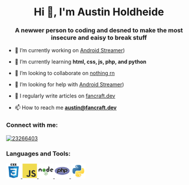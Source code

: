 <h1 align="center">Hi 👋, I'm Austin Holdheide</h1>
<h3 align="center">A newwer person to coding and desned to make the most insecure and eaisy to break stuff</h3>

- 🔭 I’m currently working on [Android Streamer](https://github.com/Austin-Holdheide/android-streamer))

- 🌱 I’m currently learning **html, css, js, php, and python**

- 👯 I’m looking to collaborate on [nothing rn](https://github.com/Austin-Holdheide/)

- 🤝 I’m looking for help with [Android Streamer](https://github.com/Austin-Holdheide/android-streamer))

- 📝 I regularly write articles on [fancraft.dev](https://fancraft.dev)

- 📫 How to reach me **austin@fancraft.dev**

<h3 align="left">Connect with me:</h3>
<p align="left">
<a href="https://stackoverflow.com/users/23266403" target="blank"><img align="center" src="https://raw.githubusercontent.com/rahuldkjain/github-profile-readme-generator/master/src/images/icons/Social/stack-overflow.svg" alt="23266403" height="30" width="40" /></a>
</p>

<h3 align="left">Languages and Tools:</h3>
<p align="left"> <a href="https://www.w3schools.com/css/" target="_blank" rel="noreferrer"> <img src="https://raw.githubusercontent.com/devicons/devicon/master/icons/css3/css3-original-wordmark.svg" alt="css3" width="40" height="40"/> </a> <a href="https://developer.mozilla.org/en-US/docs/Web/JavaScript" target="_blank" rel="noreferrer"> <img src="https://raw.githubusercontent.com/devicons/devicon/master/icons/javascript/javascript-original.svg" alt="javascript" width="40" height="40"/> </a> <a href="https://nodejs.org" target="_blank" rel="noreferrer"> <img src="https://raw.githubusercontent.com/devicons/devicon/master/icons/nodejs/nodejs-original-wordmark.svg" alt="nodejs" width="40" height="40"/> </a> <a href="https://www.php.net" target="_blank" rel="noreferrer"> <img src="https://raw.githubusercontent.com/devicons/devicon/master/icons/php/php-original.svg" alt="php" width="40" height="40"/> </a> <a href="https://www.python.org" target="_blank" rel="noreferrer"> <img src="https://raw.githubusercontent.com/devicons/devicon/master/icons/python/python-original.svg" alt="python" width="40" height="40"/> </a> </p>

